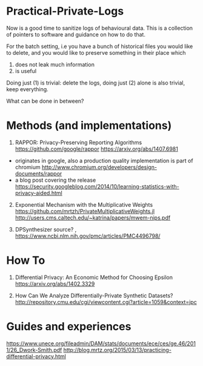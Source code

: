 # Practical-Private-Logs

Now is a good time to sanitize logs of behavioural data.
This is a collection of pointers to software and guidance on how to do that.

For the batch setting, i.e you have a bunch of historical files you would like to delete, and you would like to preserve something in their place which 

1. does not leak much information 
2. is useful 

Doing just (1) is trivial: delete the logs, doing just (2) alone is also trivial, keep everything.

What can be done in between?



# Methods (and implementations)

1. RAPPOR: Privacy-Preserving Reporting Algorithms https://github.com/google/rappor https://arxiv.org/abs/1407.6981
* originates in google, also a production quality implementation is part of chromium http://www.chromium.org/developers/design-documents/rappor
* a blog post covering the release https://security.googleblog.com/2014/10/learning-statistics-with-privacy-aided.html
  
2. Exponential Mechanism with the Multiplicative Weights https://github.com/mrtzh/PrivateMultiplicativeWeights.jl  http://users.cms.caltech.edu/~katrina/papers/mwem-nips.pdf 

3. DPSynthesizer source? ,  https://www.ncbi.nlm.nih.gov/pmc/articles/PMC4496798/

# How To

1. Differential Privacy: An Economic Method for Choosing Epsilon https://arxiv.org/abs/1402.3329

2. How Can We Analyze Differentially-Private Synthetic Datasets? http://repository.cmu.edu/cgi/viewcontent.cgi?article=1059&context=jpc

# Guides and experiences
https://www.unece.org/fileadmin/DAM/stats/documents/ece/ces/ge.46/2011/26_Dwork-Smith.pdf
http://blog.mrtz.org/2015/03/13/practicing-differential-privacy.html



